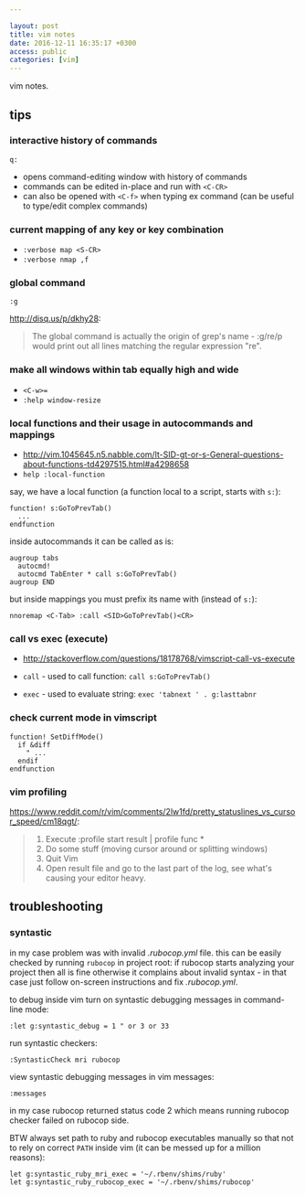```yaml
---

layout: post
title: vim notes
date: 2016-12-11 16:35:17 +0300
access: public
categories: [vim]
---
```


vim notes.

<!-- more -->

## tips

### interactive history of commands

`q:`

- opens command-editing window with history of commands
- commands can be edited in-place and run with `<C-CR>`
- can also be opened with `<C-f>` when typing ex command
  (can be useful to type/edit complex commands)

### current mapping of any key or key combination

- `:verbose map <S-CR>`
- `:verbose nmap ,f`

### global command

`:g`

<http://disq.us/p/dkhy28>:

> The global command is actually the origin of grep's name - :g/re/p would
> print out all lines matching the regular expression "re".

### make all windows within tab equally high and wide

- `<C-w>=`
- `:help window-resize`

### local functions and their usage in autocommands and mappings

- <http://vim.1045645.n5.nabble.com/lt-SID-gt-or-s-General-questions-about-functions-td4297515.html#a4298658>
- `help :local-function`

say, we have a local function (a function local to a script, starts with `s:`):

```vim
function! s:GoToPrevTab()
  ...
endfunction
```

inside autocommands it can be called as is:

```vim
augroup tabs
  autocmd!
  autocmd TabEnter * call s:GoToPrevTab()
augroup END
```

but inside mappings you must prefix its name with <SID> (instead of `s:`):

```vim
nnoremap <C-Tab> :call <SID>GoToPrevTab()<CR>
```

### call vs exec (execute)

- <http://stackoverflow.com/questions/18178768/vimscript-call-vs-execute>

- `call` - used to call function: `call s:GoToPrevTab()`
- `exec` - used to evaluate string: `exec 'tabnext ' . g:lasttabnr`

### check current mode in vimscript

```vimscript
function! SetDiffMode()
  if &diff
    " ...
  endif
endfunction
```

### vim profiling

<https://www.reddit.com/r/vim/comments/2lw1fd/pretty_statuslines_vs_cursor_speed/cm18qgt/>:

> 1. Execute :profile start result | profile func *
> 2. Do some stuff (moving cursor around or splitting windows)
> 3. Quit Vim
> 4. Open result file and go to the last part of the log, see what's causing your editor heavy.

## troubleshooting

### syntastic

in my case problem was with invalid _.rubocop.yml_ file. this can be easily
checked by running `rubocop` in project root: if rubocop starts analyzing your
project then all is fine otherwise it complains about invalid syntax -
in that case just follow on-screen instructions and fix _.rubocop.yml_.

to debug inside vim turn on syntastic debugging messages in command-line mode:

```vimscript
:let g:syntastic_debug = 1 " or 3 or 33
```

run syntastic checkers:

```vimscript
:SyntasticCheck mri rubocop
```

view syntastic debugging messages in vim messages:

```vimscript
:messages
```

in my case rubocop returned status code 2 which means running rubocop checker
failed on rubocop side.

BTW always set path to ruby and rubocop executables manually so that not to
rely on correct `PATH` inside vim (it can be messed up for a million reasons):

```vimscript
let g:syntastic_ruby_mri_exec = '~/.rbenv/shims/ruby'
let g:syntastic_ruby_rubocop_exec = '~/.rbenv/shims/rubocop'
```
